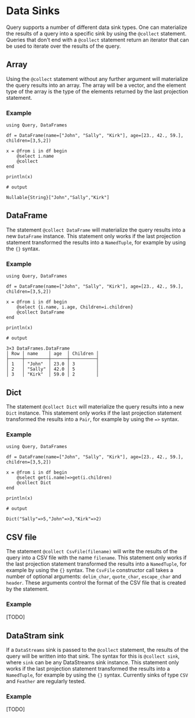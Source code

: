 # Data Sinks

Query supports a number of different data sink types. One can materialize the results of a query into a specific sink by using the `@collect` statement. Queries that don't end with a `@collect` statement return an iterator that can be used to iterate over the results of the query.

## Array

Using the `@collect` statement without any further argument will materialize the query results into an array. The array will be a vector, and the element type of the array is the type of the elements returned by the last projection statement.

### Example

```jldoctest
using Query, DataFrames

df = DataFrame(name=["John", "Sally", "Kirk"], age=[23., 42., 59.], children=[3,5,2])

x = @from i in df begin
    @select i.name
    @collect
end

println(x)

# output

Nullable{String}["John","Sally","Kirk"]
```

## DataFrame

The statement `@collect DataFrame` will materialize the query results into a new `DataFrame` instance. This statement only works if the last projection statement transformed the results into a `NamedTuple`, for example by using the `{}` syntax.

### Example

```jldoctest
using Query, DataFrames

df = DataFrame(name=["John", "Sally", "Kirk"], age=[23., 42., 59.], children=[3,5,2])

x = @from i in df begin
    @select {i.name, i.age, Children=i.children}
    @collect DataFrame
end

println(x)

# output

3×3 DataFrames.DataFrame
│ Row │ name    │ age  │ Children │
├─────┼─────────┼──────┼──────────┤
│ 1   │ "John"  │ 23.0 │ 3        │
│ 2   │ "Sally" │ 42.0 │ 5        │
│ 3   │ "Kirk"  │ 59.0 │ 2        │
```

## Dict

The statement `@collect Dict` will materialize the query results into a new `Dict` instance. This statement only works if the last projection statement transformed the results into a `Pair`, for example by using the `=>` syntax.

### Example

````jldoctest
using Query, DataFrames

df = DataFrame(name=["John", "Sally", "Kirk"], age=[23., 42., 59.], children=[3,5,2])

x = @from i in df begin
    @select get(i.name)=>get(i.children)
    @collect Dict
end

println(x)

# output

Dict("Sally"=>5,"John"=>3,"Kirk"=>2)
````

## CSV file

The statement `@collect CsvFile(filename)` will write the results of the query into a CSV file with the name `filename`. This statement only works if the last projection statement transformed the results into a `NamedTuple`, for example by using the `{}` syntax. The `CsvFile` constructor call takes a number of optional arguments: `delim_char`, `quote_char`, `escape_char` and `header`. These arguments control the format of the CSV file that is created by the statement.

### Example

[TODO]

## DataStram sink

If a `DataStreams` sink is passed to the `@collect` statement, the results of the query will be written into that sink. The syntax for this is `@collect sink`, where `sink` can be any DataStreams sink instance. This statement only works if the last projection statement transformed the results into a `NamedTuple`, for example by using the `{}` syntax. Currently sinks of type `CSV` and `Feather` are regularly tested.

### Example

[TODO]
